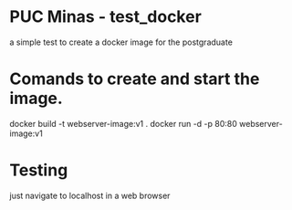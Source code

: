 # PUC Minas - test_docker
a simple test to create a docker image for the postgraduate 

# Comands to create and start the image.

docker build -t webserver-image:v1 .
docker run -d -p 80:80 webserver-image:v1

# Testing
just navigate to localhost in a web browser

